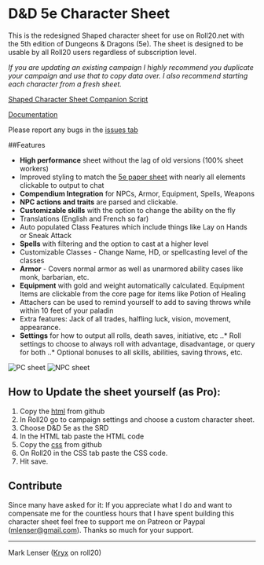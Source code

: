# D&D 5e Character Sheet

This is the redesigned Shaped character sheet for use on Roll20.net with the 5th edition of Dungeons & Dragons (5e). The sheet is designed to be usable by all Roll20 users regardless of subscription level.

*If you are updating an existing campaign I highly recommend you duplicate your campaign and use that to copy data over. I also recommend starting each character from a fresh sheet.*

[Shaped Character Sheet Companion Script](https://github.com/symposion/roll20-api-scripts/tree/master/5eShapedCompanion/latest)

[Documentation](https://docs.google.com/document/d/1yPcIZ_bIc3JlnWsKZt2tAB0EQSIVEfeMtT0GifbpJIg)

Please report any bugs in the [issues tab](https://github.com/mlenser/roll20-character-sheets/issues)

##Features

* **High performance** sheet without the lag of old versions (100% sheet workers)
* Improved styling to match the [5e paper sheet](http://i.imgur.com/87GaRhL.jpg) with nearly all elements clickable to output to chat
* **Compendium Integration** for NPCs, Armor, Equipment, Spells, Weapons
* **NPC actions and traits** are parsed and clickable.
* **Customizable skills** with the option to change the ability on the fly
* Translations (English and French so far)
* Auto populated Class Features which include things like Lay on Hands or Sneak Attack
* **Spells** with filtering and the option to cast at a higher level
* Customizable Classes - Change Name, HD, or spellcasting level of the classes
* **Armor** - Covers normal armor as well as unarmored ability cases like monk, barbarian, etc.
* **Equipment** with gold and weight automatically calculated. Equipment Items are clickable from the core page for items like Potion of Healing
* Attachers can be used to remind yourself to add to saving throws while within 10 feet of your paladin
* Extra features: Jack of all trades, halfling luck, vision, movement, appearance.
* **Settings** for how to output all rolls, death saves, initiative, etc
..* Roll settings to choose to always roll with advantage, disadvantage, or query for both
..* Optional bonuses to all skills, abilities, saving throws, etc.

![PC sheet](http://i.imgur.com/T2hbvnA.jpg "PC sheet")
![NPC sheet](http://i.imgur.com/li1ETpJ.jpg "NPC sheet")

## How to Update the sheet yourself (as Pro):

1. Copy the [html](https://raw.githubusercontent.com/mlenser/roll20-character-sheets/master/D%26D_5e_Shaped/D%26D_5e.html) from github
2. In Roll20 go to campaign settings and choose a custom character sheet.
3. Choose D&D 5e as the SRD
4. In the HTML tab paste the HTML code
5. Copy the [css](https://raw.githubusercontent.com/mlenser/roll20-character-sheets/master/D%26D_5e_Shaped/D%26D_5e.css) from github
6. On Roll20 in the CSS tab paste the CSS code.
7. Hit save.

## Contribute
Since many have asked for it: If you appreciate what I do and want to compensate me for the countless hours that I have spent building this character sheet feel free to support me on Patreon or Paypal (mlenser@gmail.com).
Thanks so much for your support.


---

Mark Lenser ([Kryx](https://app.roll20.net/users/277007/kryx) on roll20)